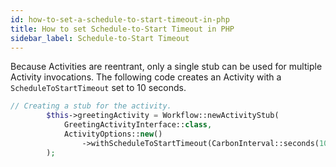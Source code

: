 ```yaml
---
id: how-to-set-a-schedule-to-start-timeout-in-php
title: How to set Schedule-to-Start Timeout in PHP
sidebar_label: Schedule-to-Start Timeout
---
```


Because Activities are reentrant, only a single stub can be used for multiple Activity invocations.
The following code creates an Activity with a `ScheduleToStartTimeout` set to 10 seconds.

```php
// Creating a stub for the activity.
        $this->greetingActivity = Workflow::newActivityStub(
            GreetingActivityInterface::class,
            ActivityOptions::new()
                ->withScheduleToStartTimeout(CarbonInterval::seconds(10))
        );
```
